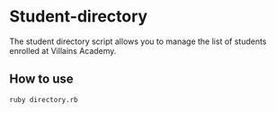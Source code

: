 # Student-directory #

The student directory script allows you to manage the list of students enrolled at Villains Academy.

## How to use ##
```shell
ruby directory.rb
```
